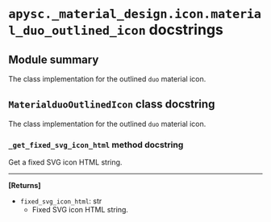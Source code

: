 # `apysc._material_design.icon.material_duo_outlined_icon` docstrings

## Module summary

The class implementation for the outlined `duo` material icon.

## `MaterialduoOutlinedIcon` class docstring

The class implementation for the outlined `duo` material icon.

### `_get_fixed_svg_icon_html` method docstring

Get a fixed SVG icon HTML string.<hr>

**[Returns]**

- `fixed_svg_icon_html`: str
  - Fixed SVG icon HTML string.